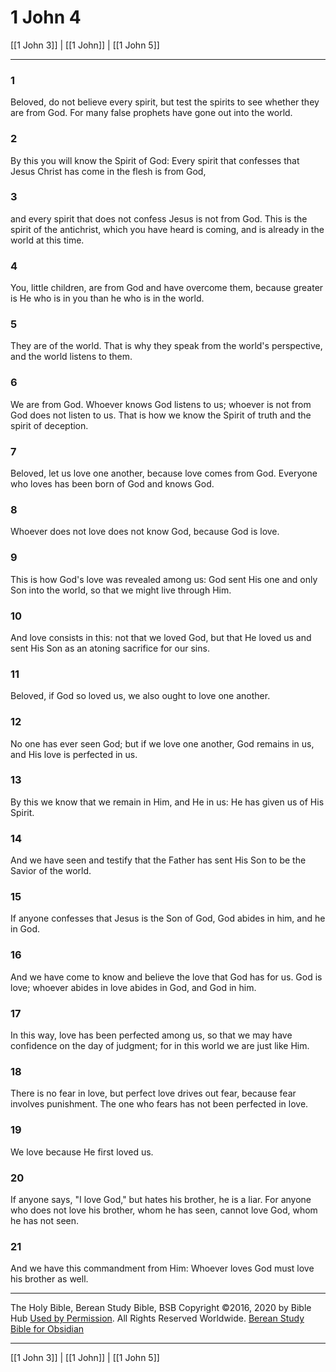 # 1 John 4

[[1 John 3]] | [[1 John]] | [[1 John 5]]

---

### 1
Beloved, do not believe every spirit, but test the spirits to see whether they are from God. For many false prophets have gone out into the world.

### 2
By this you will know the Spirit of God: Every spirit that confesses that Jesus Christ has come in the flesh is from God,

### 3
and every spirit that does not confess Jesus is not from God. This is the spirit of the antichrist, which you have heard is coming, and is already in the world at this time.

### 4
You, little children, are from God and have overcome them, because greater is He who is in you than he who is in the world.

### 5
They are of the world. That is why they speak from the world's perspective, and the world listens to them.

### 6
We are from God. Whoever knows God listens to us; whoever is not from God does not listen to us. That is how we know the Spirit of truth and the spirit of deception.

### 7
Beloved, let us love one another, because love comes from God. Everyone who loves has been born of God and knows God.

### 8
Whoever does not love does not know God, because God is love.

### 9
This is how God's love was revealed among us: God sent His one and only Son into the world, so that we might live through Him.

### 10
And love consists in this: not that we loved God, but that He loved us and sent His Son as an atoning sacrifice for our sins.

### 11
Beloved, if God so loved us, we also ought to love one another.

### 12
No one has ever seen God; but if we love one another, God remains in us, and His love is perfected in us.

### 13
By this we know that we remain in Him, and He in us: He has given us of His Spirit.

### 14
And we have seen and testify that the Father has sent His Son to be the Savior of the world.

### 15
If anyone confesses that Jesus is the Son of God, God abides in him, and he in God.

### 16
And we have come to know and believe the love that God has for us. God is love; whoever abides in love abides in God, and God in him.

### 17
In this way, love has been perfected among us, so that we may have confidence on the day of judgment; for in this world we are just like Him.

### 18
There is no fear in love, but perfect love drives out fear, because fear involves punishment. The one who fears has not been perfected in love.

### 19
We love because He first loved us.

### 20
If anyone says, "I love God," but hates his brother, he is a liar. For anyone who does not love his brother, whom he has seen, cannot love God, whom he has not seen.

### 21
And we have this commandment from Him: Whoever loves God must love his brother as well.

---

The Holy Bible, Berean Study Bible, BSB
Copyright ©2016, 2020 by Bible Hub
[Used by Permission](https://berean.bible/terms.htm). All Rights Reserved Worldwide.
[Berean Study Bible for Obsidian](https://github.com/gapmiss/berean-study-bible-for-obsidian)

---

[[1 John 3]] | [[1 John]] | [[1 John 5]]

